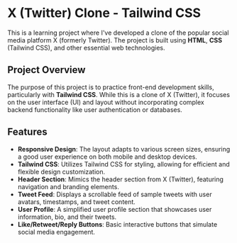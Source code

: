 # X (Twitter) Clone - Tailwind CSS

This is a learning project where I've developed a clone of the popular social media platform X (formerly Twitter). The project is built using **HTML**, **CSS** (Tailwind CSS), and other essential web technologies.

## Project Overview

The purpose of this project is to practice front-end development skills, particularly with **Tailwind CSS**. While this is a clone of X (Twitter), it focuses on the user interface (UI) and layout without incorporating complex backend functionality like user authentication or databases.

## Features

- **Responsive Design**: The layout adapts to various screen sizes, ensuring a good user experience on both mobile and desktop devices.
- **Tailwind CSS**: Utilizes Tailwind CSS for styling, allowing for efficient and flexible design customization.
- **Header Section**: Mimics the header section from X (Twitter), featuring navigation and branding elements.
- **Tweet Feed**: Displays a scrollable feed of sample tweets with user avatars, timestamps, and tweet content.
- **User Profile**: A simplified user profile section that showcases user information, bio, and their tweets.
- **Like/Retweet/Reply Buttons**: Basic interactive buttons that simulate social media engagement.

